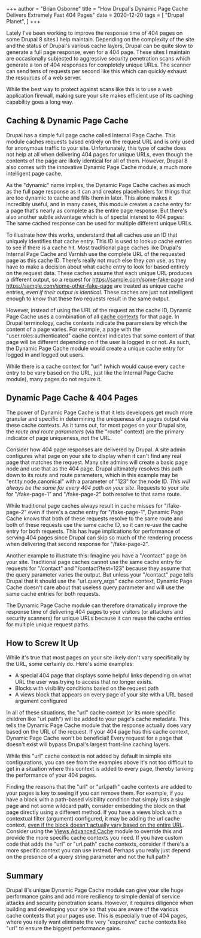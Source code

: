 +++
author = "Brian Osborne"
title = "How Drupal's Dynamic Page Cache Delivers Extremely Fast 404 Pages"
date = 2020-12-20
tags = [
  "Drupal Planet",
]
+++

Lately I've been working to improve the response time of 404 pages on some Drupal 8 sites I help maintain. Depending on the complexity of the site and the status of Drupal's various cache layers, Drupal can be quite slow to generate a full page response, even for a 404 page. These sites I maintain are occasionally subjected to aggressive security penetration scans which generate a ton of 404 responses for completely unique URLs. The scanner can send tens of requests per second like this which can quickly exhaust the resources of a web server.

While the best way to protect against scans like this is to use a web application firewall, making sure your site makes efficient use of its caching capability goes a long way.

## Caching & Dynamic Page Cache

Drupal has a simple full page cache called Internal Page Cache. This module caches requests based entirely on the request URL and is only used for anonymous traffic to your site. Unfortunately, this type of cache does not help at all when delivering 404 pages for unique URLs, even though the contents of the page are likely identical for all of them. However, Drupal 8 also comes with the innovative Dynamic Page Cache module, a much more intelligent page cache. 

As the "dynamic" name implies, the Dynamic Page Cache caches as much as the full page response as it can and creates placeholders for things that are too dynamic to cache and fills them in later. This alone makes it incredibly useful, and in many cases, this module creates a cache entry for a page that's nearly as complete as the entire page response. But there's also another subtle advantage which is of special interest to 404 pages: The same cached response can be used for multiple different unique URLs.

To illustrate how this works, understand that all caches use an ID that uniquely identifies that cache entry. This ID is used to lookup cache entries to see if there is a cache hit. Most traditional page caches like Drupal's Internal Page Cache and Varnish use the complete URL of the requested page as this cache ID. There's really not much else they _can_ use, as they have to make a decision about what cache entry to look for based entirely on the request data. These caches assume that each unique URL produces a different output, so a request for https://sample.com/some-fake-page and https://sample.com/some-other-fake-page are treated as unique cache entries, _even if their output is identical_. These caches are just not intelligent enough to _know_ that these two requests result in the same output.

However, instead of using the URL of the request as the cache ID, Dynamic Page Cache uses a combination of all [cache contexts](https://www.drupal.org/docs/drupal-apis/cache-api/cache-contexts) for that page. In Drupal terminology, cache contexts indicate the parameters by which the content of a page varies. For example, a page with the "user.roles:authenticated" cache context indicates that some content of that page will be different depending on if the user is logged in or not. As such, the Dynamic Page Cache module would create a unique cache entry for logged in and logged out users.

While there is a cache context for "url" (which would cause every cache entry to be vary based on the URL, just like the Internal Page Cache module), many pages do not require it.

## Dynamic Page Cache & 404 Pages

The power of Dynamic Page Cache is that it lets developers get much more granular and specific in determining the uniqueness of a pages output via these cache contexts. As it turns out, for most pages on your Drupal site, the _route and route parameters_ (via the "route" context) are the primary indicator of page uniqueness, not the URL.

Consider how 404 page responses are delivered by Drupal. A site admin configures what page on your site to display when it can't find any real page that matches the request. Many site admins will create a basic page node and use that as the 404 page. Drupal ultimately resolves this path down to its route and route parameters, which in this example may be "entity.node.canonical" with a parameter of "123" for the node ID. _This will always be the same for every 404 path on your site_. Requests to your site for "/fake-page-1" and "/fake-page-2" both resolve to that same route.

While traditional page caches always result in cache misses for "/fake-page-2" even if there's a cache entry for "/fake-page-1", Dynamic Page Cache knows that both of these requests resolve to the same route and both of these requests use the same cache ID, so it can re-use the cache entry for both requests. This has huge implications for performance of serving 404 pages since Drupal can skip so much of the rendering process when delivering that second response for "/fake-page-2".

Another example to illustrate this: Imagine you have a "/contact" page on your site. Traditional page caches cannot use the same cache entry for requests for "/contact" and "/contact?test=123" because they assume that the query parameter varies the output. But unless your "/contact" page tells Drupal that it should use the "url.query_args" cache context, Dynamic Page Cache doesn't care about that useless query parameter and will use the same cache entries for both requests.

The Dynamic Page Cache module can therefore dramatically improve the response time of delivering 404 pages to your visitors (or attackers and security scanners) for unique URLs because it can reuse the cache entries for multiple unique request paths.

## How to Screw It Up

While it's true that most pages on your site likely don't vary specifically by the URL, some certainly do. Here's some examples:

* A special 404 page that displays some helpful links depending on what URL the user was trying to access that no longer exists.
* Blocks with visibility conditions based on the request path
* A views block that appears on every page of your site with a URL based argument configured

In all of these situations, the "url" cache context (or its more specific children like "url.path") will be added to your page's cache metadata. This tells the Dynamic Page Cache module that the response actually does vary based on the URL of the request. If your 404 page has this cache context, Dynamic Page Cache won't be beneficial! Every request for a page that doesn't exist will bypass Drupal's largest front-line caching layers.

While this "url" cache context is not added by default in simple site configurations, you can see from the examples above it's not too difficult to get in a situation where this context is added to every page, thereby tanking the performance of your 404 pages.

Finding the reasons that the "url" or "url.path" cache contexts are added to your pages is key to seeing if you can remove them. For example, if you have a block with a path-based visibility condition that simply lists a single page and not some wildcard path, consider embedding the block on that page directly using a different method. If you have a views block with a contextual filter (argument) configured, it may be adding the url cache context, [even if the block doesn't actually vary based on the entire URL](https://www.drupal.org/project/drupal/issues/3092715). Consider using the [Views Advanced Cache](https://www.drupal.org/project/views_advanced_cache) module to override this and provide the more specific cache contexts you need. If you have custom code that adds the "url" or "url.path" cache contexts, consider if there's a more specific context you can use instead. Perhaps you really just depend on the presence of a query string parameter and not the full path?

## Summary
Drupal 8's unique Dynamic Page Cache module can give your site huge performance gains and add more resiliency to simple denial of service attacks and security penetration scans. However, it requires diligence when building and developing your site so that you are aware of the various cache contexts that your pages use. This is especially true of 404 pages, where you really want eliminate the very "expensive" cache contexts like "url" to ensure the biggest performance gains.